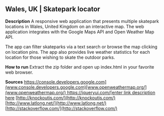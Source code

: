 **Wales, UK | Skatepark locator**
---------------------------------

**Description**
A responsive web application that presents multiple skatepark locations in Wales, United Kingdom on an interactive map. The web application integrates with the Google Maps API and Open Weather Map API.

The app can filter skateparks via a text search or browse the map clicking on location pins. The app also provides live weather statistics for each location for those wishing to skate the outdoor parks.

**How to run**
Extract the zip folder and open up index.html in your favorite web browser.

**Sources**
[https://console.developers.google.com](www.console.developers.google.com)[www.openweathermap.org/](www.openweathermap.org/)
https://jqueryui.com/[enter link description here](https://jqueryui.com/)
[http://knockoutjs.com/](http://knockoutjs.com/)
[http://www.latlong.net/](http://www.latlong.net/)
[http://stackoverflow.com/](http://stackoverflow.com/)
